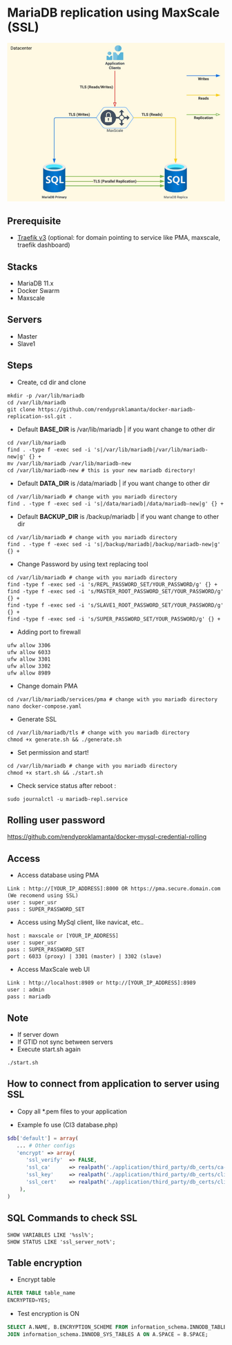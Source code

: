 # MariaDB replication using MaxScale (SSL)

![img](tls-mariadb-maxscale.jpg)

## Prerequisite

- [Traefik v3](https://github.com/rendyproklamanta/docker-swarm-traefik) (optional: for domain pointing to service like PMA, maxscale, traefik dashboard)

## Stacks

- MariaDB 11.x
- Docker Swarm
- Maxscale

## Servers

- Master
- Slave1

## Steps

- Create, cd dir and clone

```shell
mkdir -p /var/lib/mariadb
cd /var/lib/mariadb
git clone https://github.com/rendyproklamanta/docker-mariadb-replication-ssl.git .
```

- Default **BASE_DIR** is /var/lib/mariadb | if you want change to other dir

```shell
cd /var/lib/mariadb
find . -type f -exec sed -i 's|/var/lib/mariadb|/var/lib/mariadb-new|g' {} +
mv /var/lib/mariadb /var/lib/mariadb-new
cd /var/lib/mariadb-new # this is your new mariadb directory!
```

- Default **DATA_DIR** is /data/mariadb | if you want change to other dir

```shell
cd /var/lib/mariadb # change with you mariadb directory
find . -type f -exec sed -i 's|/data/mariadb|/data/mariadb-new|g' {} +
```

- Default **BACKUP_DIR** is /backup/mariadb | if you want change to other dir

```shell
cd /var/lib/mariadb # change with you mariadb directory
find . -type f -exec sed -i 's|/backup/mariadb|/backup/mariadb-new|g' {} +
```

- Change Password by using text replacing tool

```shell
cd /var/lib/mariadb # change with you mariadb directory
find -type f -exec sed -i 's/REPL_PASSWORD_SET/YOUR_PASSWORD/g' {} +
find -type f -exec sed -i 's/MASTER_ROOT_PASSWORD_SET/YOUR_PASSWORD/g' {} +
find -type f -exec sed -i 's/SLAVE1_ROOT_PASSWORD_SET/YOUR_PASSWORD/g' {} +
find -type f -exec sed -i 's/SUPER_PASSWORD_SET/YOUR_PASSWORD/g' {} +
```

- Adding port to firewall

```shell
ufw allow 3306
ufw allow 6033
ufw allow 3301
ufw allow 3302
ufw allow 8989
```

- Change domain PMA

```shell
cd /var/lib/mariadb/services/pma # change with you mariadb directory
nano docker-compose.yaml
```

- Generate SSL

```shell
cd /var/lib/mariadb/tls # change with you mariadb directory
chmod +x generate.sh && ./generate.sh
```

- Set permission and start!

```shell
cd /var/lib/mariadb # change with you mariadb directory
chmod +x start.sh && ./start.sh
```

- Check service status after reboot :

```shell
sudo journalctl -u mariadb-repl.service
```

## Rolling user password

<https://github.com/rendyproklamanta/docker-mysql-credential-rolling>

## Access

- Access database using PMA

```shell
Link : http://[YOUR_IP_ADDRESS]:8000 OR https://pma.secure.domain.com (We recomend using SSL)
user : super_usr
pass : SUPER_PASSWORD_SET
```

- Access using MySql client, like navicat, etc..

```shell
host : maxscale or [YOUR_IP_ADDRESS]
user : super_usr
pass : SUPER_PASSWORD_SET
port : 6033 (proxy) | 3301 (master) | 3302 (slave)
```

- Access MaxScale web UI

```shell
Link : http://localhost:8989 or http://[YOUR_IP_ADDRESS]:8989
user : admin
pass : mariadb
```

## Note

- If server down
- If GTID not sync between servers
- Execute start.sh again

```shell
./start.sh
```

## How to connect from application to server using SSL

- Copy all *.pem files to your application

- Example fo use (CI3 database.php)

```php
$db['default'] = array(
   ... # Other configs
   'encrypt' => array(
      'ssl_verify'  => FALSE,
      'ssl_ca'      => realpath('./application/third_party/db_certs/ca-cert.pem'),
      'ssl_key'     => realpath('./application/third_party/db_certs/client-key.pem'),
      'ssl_cert'    => realpath('./application/third_party/db_certs/client-cert.pem'),
    ),
)
```

## SQL Commands to check SSL

```shell
SHOW VARIABLES LIKE '%ssl%';
SHOW STATUS LIKE 'ssl_server_not%';
```

## Table encryption

- Encrypt table

```sql
ALTER TABLE table_name
ENCRYPTED=YES;
```

- Test encryption is ON

```sql
SELECT A.NAME, B.ENCRYPTION_SCHEME FROM information_schema.INNODB_TABLESPACES_ENCRYPTION B 
JOIN information_schema.INNODB_SYS_TABLES A ON A.SPACE = B.SPACE;
```
